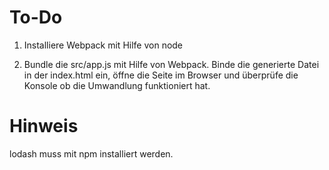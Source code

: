 # To-Do

1. Installiere Webpack mit Hilfe von node

2. Bundle die src/app.js mit Hilfe von Webpack. Binde die generierte Datei in der index.html ein, öffne die Seite im Browser und überprüfe die Konsole ob die Umwandlung funktioniert hat.

# Hinweis 
lodash muss mit npm installiert werden.
